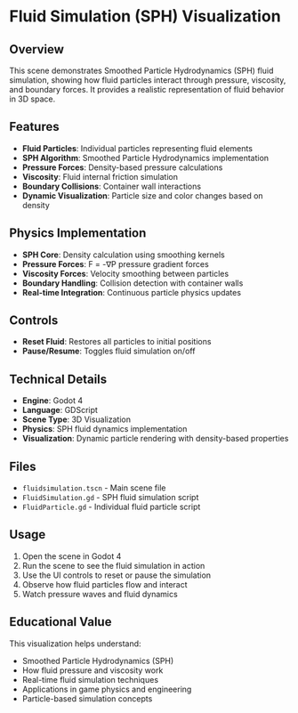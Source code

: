 # Fluid Simulation (SPH) Visualization

## Overview
This scene demonstrates Smoothed Particle Hydrodynamics (SPH) fluid simulation, showing how fluid particles interact through pressure, viscosity, and boundary forces. It provides a realistic representation of fluid behavior in 3D space.

## Features
- **Fluid Particles**: Individual particles representing fluid elements
- **SPH Algorithm**: Smoothed Particle Hydrodynamics implementation
- **Pressure Forces**: Density-based pressure calculations
- **Viscosity**: Fluid internal friction simulation
- **Boundary Collisions**: Container wall interactions
- **Dynamic Visualization**: Particle size and color changes based on density

## Physics Implementation
- **SPH Core**: Density calculation using smoothing kernels
- **Pressure Forces**: F = -∇P pressure gradient forces
- **Viscosity Forces**: Velocity smoothing between particles
- **Boundary Handling**: Collision detection with container walls
- **Real-time Integration**: Continuous particle physics updates

## Controls
- **Reset Fluid**: Restores all particles to initial positions
- **Pause/Resume**: Toggles fluid simulation on/off

## Technical Details
- **Engine**: Godot 4
- **Language**: GDScript
- **Scene Type**: 3D Visualization
- **Physics**: SPH fluid dynamics implementation
- **Visualization**: Dynamic particle rendering with density-based properties

## Files
- `fluidsimulation.tscn` - Main scene file
- `FluidSimulation.gd` - SPH fluid simulation script
- `FluidParticle.gd` - Individual fluid particle script

## Usage
1. Open the scene in Godot 4
2. Run the scene to see the fluid simulation in action
3. Use the UI controls to reset or pause the simulation
4. Observe how fluid particles flow and interact
5. Watch pressure waves and fluid dynamics

## Educational Value
This visualization helps understand:
- Smoothed Particle Hydrodynamics (SPH)
- How fluid pressure and viscosity work
- Real-time fluid simulation techniques
- Applications in game physics and engineering
- Particle-based simulation concepts
